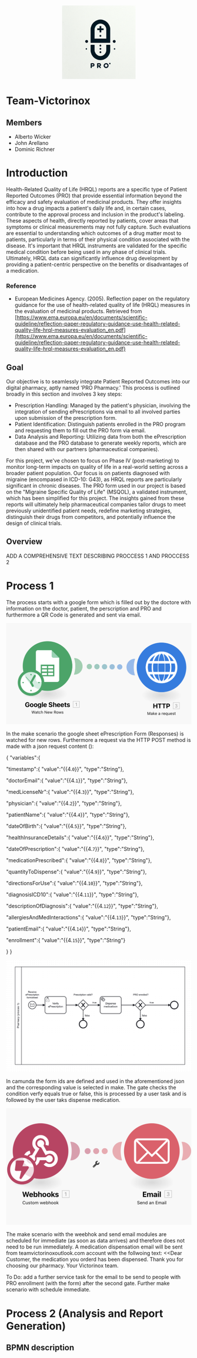 <div align="center">
    <img src="PRO.png" alt="My Image" width="200" height="200">
</div>

# Team-Victorinox

## Members

- Alberto Wicker
- John Arellano
- Dominic Richner

# Introduction

Health-Related Quality of Life (HRQL) reports are a specific type of Patient Reported Outcomes (PRO) that provide essential information beyond the efficacy and safety evaluation of medicinal products. They offer insights into how a drug impacts a patient's daily life and, in certain cases, contribute to the approval process and inclusion in the product's labeling. These aspects of health, directly reported by patients, cover areas that symptoms or clinical measurements may not fully capture. Such evaluations are essential to understanding which outcomes of a drug matter most to patients, particularly in terms of their physical condition associated with the disease. It's important that HRQL instruments are validated for the specific medical condition before being used in any phase of clinical trials. Ultimately, HRQL data can significantly influence drug development by providing a patient-centric perspective on the benefits or disadvantages of a medication.

### Reference

- European Medicines Agency. (2005). Reflection paper on the regulatory guidance for the use of health-related quality of life (HRQL) measures in the evaluation of medicinal products. Retrieved from [https://www.ema.europa.eu/en/documents/scientific-guideline/reflection-paper-regulatory-guidance-use-health-related-quality-life-hrql-measures-evaluation_en.pdf](https://www.ema.europa.eu/en/documents/scientific-guideline/reflection-paper-regulatory-guidance-use-health-related-quality-life-hrql-measures-evaluation_en.pdf)

## Goal

Our objective is to seamlessly integrate Patient Reported Outcomes into our digital pharmacy, aptly named 'PRO Pharmacy.' This process is outlined broadly in this section and involves 3 key steps:

- Prescription Handling: Managed by the patient's physician, involving the integration of sending ePrescriptions via email to all involved parties upon submission of the prescription form.
- Patient Identification: Distinguish patients enrolled in the PRO program and requesting them to fill out the PRO form via email.
- Data Analysis and Reporting: Utilizing data from both the ePrescription database and the PRO database to generate weekly reports, which are then shared with our partners (pharmaceutical companies).

For this project, we've chosen to focus on Phase IV (post-marketing) to monitor long-term impacts on quality of life in a real-world setting across a broader patient population. Our focus is on patients diagnosed with migraine (encompased in ICD-10: G43), as HRQL reports are particularly significant in chronic diseases. The PRO form used in our project is based on the "Migraine Specific Quality of Life" (MSQOL), a validated instrument, which has been simplified for this project. The insights gained from these reports will ultimately help pharmaceutical companies tailor drugs to meet previously unidentified patient needs, redefine marketing strategies, distinguish their drugs from competitors, and potentially influence the design of clinical trials.

## Overview

ADD A COMPREHENSIVE TEXT DESCRIBING PROCCESS 1 AND PROCCESS 2

# Process 1 

The process starts with a google form which is filled out by the doctore with information on the doctor, patient, the perscription and PRO and furthermore a QR Code is generated and sent via email. 

<img src="makeScenario.png" alt="make scenario google form">

In the make scenario the google sheet ePrescription Form (Responses) is watched for new rows. Furthermore a request via the HTTP POST method is made with a json request content (): 

{
"variables":{

"timestamp":{
"value":"{{4.`0`}}",
"type":"String"},

"doctorEmail":{
"value":"{{4.`1`}}",
"type":"String"},

"medLicenseNr":{
"value":"{{4.`3`}}",
"type":"String"},

"physician":{
"value":"{{4.`2`}}",
"type":"String"},

"patientName":{
"value":"{{4.`4`}}",
"type":"String"},

"dateOfBirth":{
"value":"{{4.`5`}}",
"type":"String"},

"healthInsuranceDetails":{
"value":"{{4.`6`}}",
"type":"String"},

"dateOfPrescription":{
"value":"{{4.`7`}}",
"type":"String"},

"medicationPrescribed":{
"value":"{{4.`8`}}",
"type":"String"},

"quantityToDispense":{
"value":"{{4.`9`}}",
"type":"String"},

"directionsForUse":{
"value":"{{4.`10`}}",
"type":"String"},

"diagnosisICD10":{
"value":"{{4.`11`}}",
"type":"String"},

"descriptionOfDiagnosis":{
"value":"{{4.`12`}}",
"type":"String"},

"allergiesAndMedInteractions":{
"value":"{{4.`13`}}",
"type":"String"},

"patientEmail":{
"value":"{{4.`14`}}",
"type":"String"},

"enrollment":{
"value":"{{4.`15`}}",
"type":"String"}


}
}

<img src="process one.png" alt="My Image">

In camunda the form ids are defined and used in the aforementioned json and the corresponding value is selected in make. The gate checks the condition verfy equals true or false, this is processed by a user task and is followed by the user taks dispense medication.

<img src="webhookDispenseConfirmation.png" alt="make scenario email dispensation information">


The make scenario with the weebhok and send email modules are scheduled for immediate (as soon as data arrives) and therefore does not need to be run immediately. A medication dispensation email will be sent from teamvictorinoxoutlook.com account with the follwoing text:
<<Dear Customer, the medication you orderd has been dispensed. Thank you for choosing our pharmacy. Your Victorinox team.
>>

To Do: add a further service task for the email to be send to people with PRO enrollment (with the form) after the second gate. Further make scenario with schedule immediate.

# Process 2 (Analysis and Report Generation)

## BPMN description


